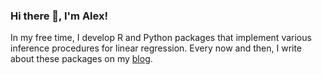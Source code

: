 ### Hi there 👋, I'm Alex!

In my free time, I develop R and Python packages that implement various inference procedures for linear regression. Every now and then, I write about these packages on my [blog](https://s3alfisc.github.io/blog/).
  
